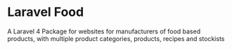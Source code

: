 Laravel Food
============

A Laravel 4 Package for websites for manufacturers of food based products, with multiple product categories, products, recipes and stockists
